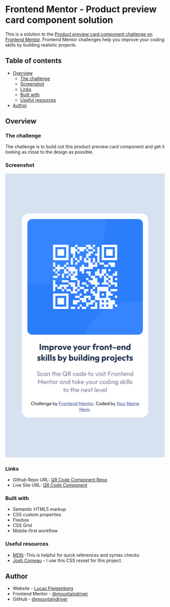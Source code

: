 # Frontend Mentor - Product preview card component solution

This is a solution to the [Product preview card component challenge on Frontend Mentor](https://www.frontendmentor.io/challenges/product-preview-card-component-GO7UmttRfa). Frontend Mentor challenges help you improve your coding skills by building realistic projects. 

## Table of contents

- [Overview](#overview)
  - [The challenge](#the-challenge)
  - [Screenshot](#screenshot)
  - [Links](#links)
  - [Built with](#built-with)
  - [Useful resources](#useful-resources)
- [Author](#author)


## Overview

### The challenge

The challenge is to build out this product preview card component and get it looking as close to the design as possible.

### Screenshot

![Final Product](images\screencapture-mountaindriver-github-io-QRCodeComponent-2022-12-11-13_20_11.png)

### Links

- Github Repo URL: [QR Code Component Repo](https://github.com/mountaindriver/QRCodeComponent)
- Live Site URL: [QR Code Component](https://mountaindriver.github.io/QRCodeComponent/)


### Built with

- Semantic HTML5 markup
- CSS custom properties
- Flexbox
- CSS Grid
- Mobile-first workflow

### Useful resources

- [MDN](https://developer.mozilla.org/en-US/) -This is helpful for quick references and syntax checks
- [Josh Comeau](https://www.joshwcomeau.com/css/custom-css-reset/) - I use this CSS resset for this project.

## Author

- Website - [Lucas Freigenberg](lucasfreigenberg.dev)
- Frontend Mentor - [@mountaindriver](https://www.frontendmentor.io/profile/mountaindriver)
- GitHub - [@mountaindriver](https://github.com/mountaindriver)
